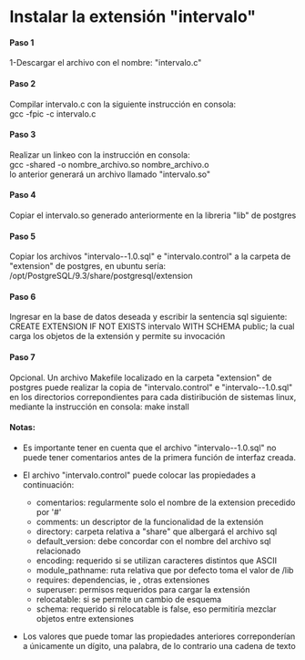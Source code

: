 #  Instalar la extensión "intervalo"
#### Paso 1
1-Descargar el archivo con el nombre: "intervalo.c"
#### Paso 2
Compilar intervalo.c con la siguiente instrucción en consola:   
gcc -fpic -c intervalo.c
#### Paso 3  
Realizar un linkeo con la instrucción en consola:   
gcc -shared -o nombre_archivo.so nombre_archivo.o  
lo anterior generará un archivo llamado "intervalo.so"
#### Paso 4
Copiar el intervalo.so generado anteriormente en la libreria "lib" de postgres
#### Paso 5
Copiar los archivos "intervalo--1.0.sql" e "intervalo.control" a la carpeta de "extension" de postgres,
en ubuntu sería: /opt/PostgreSQL/9.3/share/postgresql/extension
#### Paso 6
Ingresar en la base de datos deseada y escribir la sentencia sql siguiente: 
CREATE EXTENSION IF NOT EXISTS intervalo WITH SCHEMA public;
la cual carga los objetos de la extensión y permite su invocación
#### Paso 7
Opcional. Un archivo Makefile localizado en la carpeta "extension" de postgres puede realizar
la copia de "intervalo.control" e "intervalo--1.0.sql" en los directorios correpondientes 
para cada distiribución de sistemas linux, mediante la instrucción en consola: make install

#### Notas:
* Es importante tener en cuenta que el archivo  "intervalo--1.0.sql" no puede tener comentarios antes de la primera función de interfaz creada.

* El archivo "intervalo.control" puede colocar las propiedades a continuación:
  - comentarios: regularmente solo el nombre de la extension precedido por '#'
  - comments: un descriptor de la funcionalidad de la extensión
  - directory: carpeta relativa a "share" que albergará el archivo sql
  - default_version: debe concordar con el nombre del archivo sql relacionado
  - encoding: requerido si se utilizan caracteres distintos que ASCII
  - module_pathname: ruta relativa que por defecto toma el valor de /lib
  - requires: dependencias, ie , otras extensiones
  - superuser: permisos requeridos para cargar la extensión
  - relocatable: si se permite un cambio de esquema
  - schema: requerido si relocatable is false, eso permitiría mezclar objetos entre extensiones

* Los valores que puede tomar las propiedades anteriores correponderían a únicamente un dígito, una palabra, de lo contrario una cadena de texto
